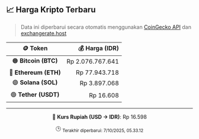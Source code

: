 

<!-- HARGA_KRIPTO -->
## 📈 Harga Kripto Terbaru

> Data ini diperbarui secara otomatis menggunakan [CoinGecko API](https://www.coingecko.com/) dan [exchangerate.host](https://exchangerate.host/)

<div align="center">

| 🪙 Token | 💰 Harga (IDR) |
|:------:|---------------:|
| 🟠 **Bitcoin (BTC)**   | Rp 2.076.767.641 |
| 🔵 **Ethereum (ETH)**  | Rp 77.943.718 |
| 🟣 **Solana (SOL)**    | Rp 3.897.068 |
| 🟢 **Tether (USDT)**   | Rp 16.608 |

---

💱 **Kurs Rupiah (USD → IDR)**: Rp 16.598

🕒 <sub>Terakhir diperbarui: 7/10/2025, 05.33.12</sub>

</div>
<!-- /HARGA_KRIPTO -->
